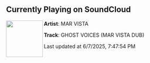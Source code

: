 ## Currently Playing on SoundCloud

[<img align="left" width="100" src="https://i1.sndcdn.com/artworks-vBvau16d0VtGMO7w-unh5jA-t500x500.jpg">](https://soundcloud.com/marviista/ghost-voices-dub)

**Artist**: MAR VISTA 

**Track**: GHOST VOICES (MAR VISTA DUB)

Last updated at 6/7/2025, 7:47:54 PM

